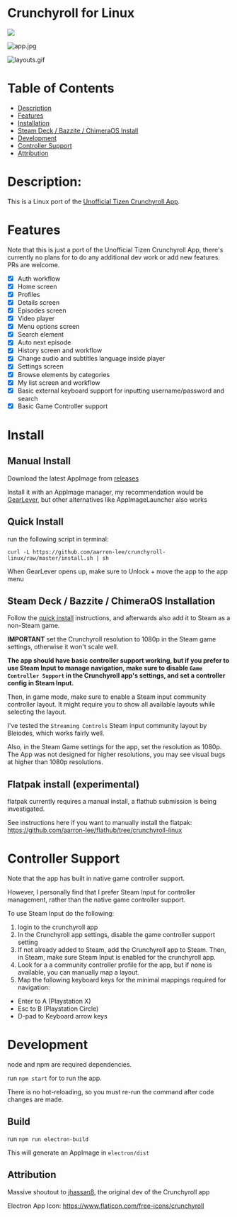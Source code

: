 # Crunchyroll for Linux

[![](https://img.shields.io/github/downloads/aarron-lee/crunchyroll-linux/total.svg)](https://github.com/aarron-lee/crunchyroll-linux/releases)

![app.jpg](https://raw.githubusercontent.com/aarron-lee/crunchyroll-tizen/master/app.jpg)

![layouts.gif](https://raw.githubusercontent.com/aarron-lee/crunchyroll-tizen/master/layouts.gif)

# Table of Contents

- [Description](#description)
- [Features](#features)
- [Installation](#install)
- [Steam Deck / Bazzite / ChimeraOS Install](#steam-deck--bazzite--chimeraos-installation)
- [Development](#development)
- [Controller Support](#controller-support)
- [Attribution](#attribution)

# Description:

This is a Linux port of the [Unofficial Tizen Crunchyroll App](https://github.com/jhassan8/crunchyroll-tizen).

# Features

Note that this is just a port of the Unofficial Tizen Crunchyroll App, there's currently no plans for to do any additional dev work or add new features. PRs are welcome.

- [x] Auth workflow
- [x] Home screen
- [x] Profiles
- [x] Details screen
- [x] Episodes screen
- [x] Video player
- [x] Menu options screen
- [x] Search element
- [x] Auto next episode
- [x] History screen and workflow
- [x] Change audio and subtitles language inside player
- [x] Settings screen
- [x] Browse elements by categories
- [x] My list screen and workflow
- [x] Basic external keyboard support for inputting username/password and search
- [x] Basic Game Controller support

# Install

## Manual Install

Download the latest AppImage from [releases](https://github.com/aarron-lee/crunchyroll-linux/releases)

Install it with an AppImage manager, my recommendation would be [GearLever](https://flathub.org/apps/it.mijorus.gearlever), but other alternatives like AppImageLauncher also works

## Quick Install

run the following script in terminal:

```
curl -L https://github.com/aarron-lee/crunchyroll-linux/raw/master/install.sh | sh
```

When GearLever opens up, make sure to Unlock + move the app to the app menu

## Steam Deck / Bazzite / ChimeraOS Installation

Follow the [quick install](#quick-install) instructions, and afterwards also add it to Steam as a non-Steam game.

**IMPORTANT** set the Crunchyroll resolution to 1080p in the Steam game settings, otherwise it won't scale well.

**The app should have basic controller support working, but if you prefer to use Steam Input to manage navigation, make sure to disable `Game Controller Support` in the Crunchyroll app's settings, and set a controller config in Steam Input.**

Then, in game mode, make sure to enable a Steam input community controller layout. It might require you to show all available layouts while selecting the layout.

I've tested the `Streaming Controls` Steam input community layout by Bleiodes, which works fairly well.

Also, in the Steam Game settings for the app, set the resolution as 1080p. The App was not designed for higher resolutions, you may see visual bugs at higher than 1080p resolutions.

## Flatpak install (experimental)

flatpak currently requires a manual install, a flathub submission is being investigated.

See instructions here if you want to manually install the flatpak: https://github.com/aarron-lee/flathub/tree/crunchyroll-linux

# Controller Support

Note that the app has built in native game controller support.

However, I personally find that I prefer Steam Input for controller management, rather than the native game controller support.

To use Steam Input do the following:

1. login to the crunchyroll app
2. In the Crunchyroll app settings, disable the game controller support setting
3. If not already added to Steam, add the Crunchyroll app to Steam. Then, in Steam, make sure Steam Input is enabled for the crunchyroll app.
4. Look for a a community controller profile for the app, but if none is available, you can manually map a layout.
5. Map the following keyboard keys for the minimal mappings required for navigation:

- Enter to A (Playstation X)
- Esc to B (Playstation Circle)
- D-pad to Keyboard arrow keys

# Development

node and npm are required dependencies.

run `npm start` for to run the app.

There is no hot-reloading, so you must re-run the command after code changes are made.

## Build

run `npm run electron-build`

This will generate an AppImage in `electron/dist`

## Attribution

Massive shoutout to [jhassan8](https://github.com/jhassan8), the original dev of the Crunchyroll app

Electron App Icon: https://www.flaticon.com/free-icons/crunchyroll
